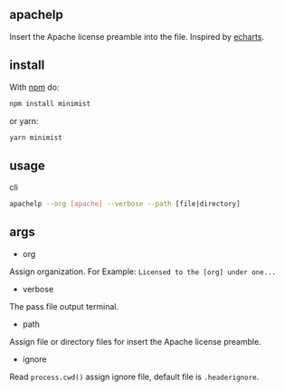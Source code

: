 ## apachelp
Insert the Apache license preamble into the file. Inspired by [echarts](https://github.com/apache/echarts).

## install
With [npm](https://npmjs.org/) do:
```sh
npm install minimist
```
or yarn:
```sh
yarn minimist
```

## usage
cli
```sh
apachelp --org [apache] --verbose --path [file|directory]
```

## args
- org

Assign organization.
For Example: `Licensed to the [org] under one...`

- verbose

The pass file output terminal.

- path

Assign file or directory files for insert the Apache license preamble.

- ignore

Read `process.cwd()` assign ignore file, default file is `.headerignore`.
